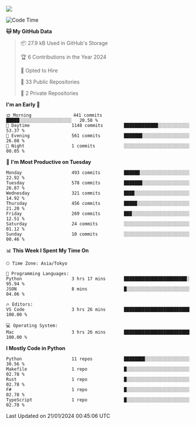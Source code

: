 ![](https://komarev.com/ghpvc/?username=kitagawa-hr)

<!--START_SECTION:waka-->
![Code Time](http://img.shields.io/badge/Code%20Time-759%20hrs%204%20mins-blue)

**🐱 My GitHub Data** 

> 📦 27.9 kB Used in GitHub's Storage 
 > 
> 🏆 6 Contributions in the Year 2024
 > 
> 💼 Opted to Hire
 > 
> 📜 33 Public Repositories 
 > 
> 🔑 2 Private Repositories 
 > 
**I'm an Early 🐤** 

```text
🌞 Morning                441 commits         █████░░░░░░░░░░░░░░░░░░░░   20.50 % 
🌆 Daytime                1148 commits        █████████████░░░░░░░░░░░░   53.37 % 
🌃 Evening                561 commits         ███████░░░░░░░░░░░░░░░░░░   26.08 % 
🌙 Night                  1 commits           ░░░░░░░░░░░░░░░░░░░░░░░░░   00.05 % 
```
📅 **I'm Most Productive on Tuesday** 

```text
Monday                   493 commits         ██████░░░░░░░░░░░░░░░░░░░   22.92 % 
Tuesday                  578 commits         ███████░░░░░░░░░░░░░░░░░░   26.87 % 
Wednesday                321 commits         ████░░░░░░░░░░░░░░░░░░░░░   14.92 % 
Thursday                 456 commits         █████░░░░░░░░░░░░░░░░░░░░   21.20 % 
Friday                   269 commits         ███░░░░░░░░░░░░░░░░░░░░░░   12.51 % 
Saturday                 24 commits          ░░░░░░░░░░░░░░░░░░░░░░░░░   01.12 % 
Sunday                   10 commits          ░░░░░░░░░░░░░░░░░░░░░░░░░   00.46 % 
```


📊 **This Week I Spent My Time On** 

```text
🕑︎ Time Zone: Asia/Tokyo

💬 Programming Languages: 
Python                   3 hrs 17 mins       ████████████████████████░   95.94 % 
JSON                     8 mins              █░░░░░░░░░░░░░░░░░░░░░░░░   04.06 % 

🔥 Editors: 
VS Code                  3 hrs 26 mins       █████████████████████████   100.00 % 

💻 Operating System: 
Mac                      3 hrs 26 mins       █████████████████████████   100.00 % 
```

**I Mostly Code in Python** 

```text
Python                   11 repos            ████████░░░░░░░░░░░░░░░░░   30.56 % 
Makefile                 1 repo              █░░░░░░░░░░░░░░░░░░░░░░░░   02.78 % 
Rust                     1 repo              █░░░░░░░░░░░░░░░░░░░░░░░░   02.78 % 
F#                       1 repo              █░░░░░░░░░░░░░░░░░░░░░░░░   02.78 % 
TypeScript               1 repo              █░░░░░░░░░░░░░░░░░░░░░░░░   02.78 % 
```




 Last Updated on 21/01/2024 00:45:06 UTC
<!--END_SECTION:waka-->
